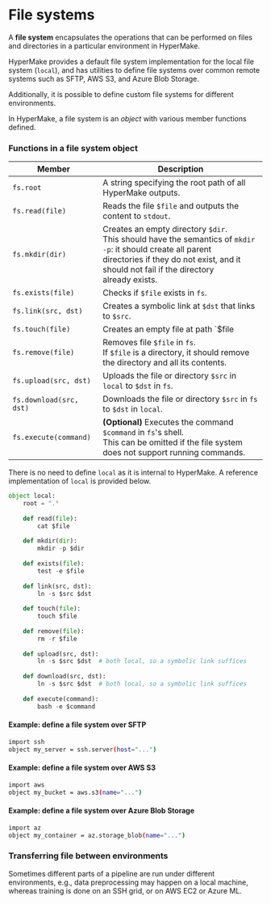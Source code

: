# File systems

A **file system** encapsulates the operations that can be performed on files and directories in a particular environment in HyperMake.

HyperMake provides a default file system implementation for the local file system (`local`), 
and has utilities to define file systems over common remote systems such as SFTP, AWS S3, and Azure Blob Storage. 

Additionally, it is possible to define custom file systems for different environments.

In HyperMake, a file system is an _object_ with various member functions defined.

### Functions in a file system object

| Member                  | Description                                                                                                                                                                                                           |
|-------------------------|-----------------------------------------------------------------------------------------------------------------------------------------------------------------------------------------------------------------------|
| `fs.root`               | A string specifying the root path of all HyperMake outputs.                                                                                                                                                           |
| `fs.read(file)`         | Reads the file `$file` and outputs the content to `stdout`.                                                                                                                                                           |
| `fs.mkdir(dir)`         | Creates an empty directory `$dir`. <br> This should have the semantics of `mkdir -p`: it should create all parent <br> directories if they do not exist, and it should not fail if the directory <br> already exists. |
| `fs.exists(file)`       | Checks if `$file` exists in `fs`.                                                                                                                                                                                     |
| `fs.link(src, dst)`     | Creates a symbolic link at `$dst` that links to `$src`.                                                                                                                                                               |
| `fs.touch(file)`        | Creates an empty file at path `$file                                                                                                                                                                                  |
| `fs.remove(file)`       | Removes file `$file` in `fs`. <br> If `$file` is a directory, it should remove the directory and all its contents.                                                                                                    |
| `fs.upload(src, dst)`   | Uploads the file or directory `$src` in `local` to `$dst` in `fs`.                                                                                                                                                    |
| `fs.download(src, dst)` | Downloads the file or directory `$src` in `fs` to `$dst` in `local`.                                                                                                                                                  |
| `fs.execute(command)`   | **(Optional)** Executes the command `$command` in `fs`'s shell. <br> This can be omitted if the file system does not support running commands.                                                                        |

There is no need to define `local` as it is internal to HyperMake. A reference implementation of `local` is provided below.
```py
object local:
    root = "."
    
    def read(file):
        cat $file
    
    def mkdir(dir):
        mkdir -p $dir
    
    def exists(file):
        test -e $file
    
    def link(src, dst):
        ln -s $src $dst
    
    def touch(file):
        touch $file
    
    def remove(file):
        rm -r $file
       
    def upload(src, dst):
        ln -s $src $dst  # both local, so a symbolic link suffices
    
    def download(src, dst):
        ln -s $src $dst  # both local, so a symbolic link suffices
        
    def execute(command):
        bash -e $command
```
 
#### Example: define a file system over SFTP

```sh
import ssh
object my_server = ssh.server(host="...")
```

#### Example: define a file system over AWS S3
```sh
import aws
object my_bucket = aws.s3(name="...")
```

#### Example: define a file system over Azure Blob Storage
```sh
import az
object my_container = az.storage_blob(name="...")
```

### Transferring file between environments

Sometimes different parts of a pipeline are run under different environments, 
e.g., data preprocessing may happen on a local machine, whereas training is done on an SSH grid, or 
on AWS EC2 or Azure ML. 
